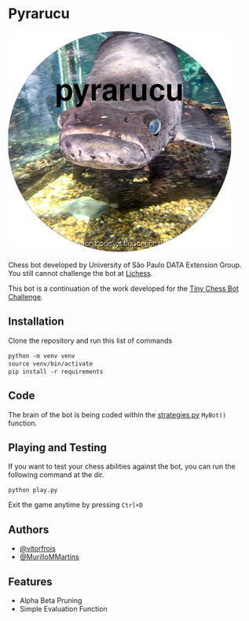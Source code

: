 # Pyrarucu

![image](pyrarucu.png)

Chess bot developed by University of São Paulo DATA Extension Group. 
You still cannot challenge the bot at [Lichess](https://lichess.org/nolinkyet).

This bot is a continuation of the work developed for the [Tiny Chess Bot Challenge](https://github.com/icmc-data/tiny-chess-bots).


## Installation
Clone the repository and run this list of commands
```
python -m venv venv
source venv/bin/activate
pip install -r requirements
```

## Code 
The brain of the bot is being coded within the [strategies.py](strategies.py) `MyBot()` function.

## Playing and Testing
If you want to test your chess abilities against the bot, you can run the following command at the dir.
```
python play.py
```
Exit the game anytime by pressing `Ctrl+D`


## Authors
- [@vitorfrois](https://www.github.com/vitorfrois)
- [@MurilloMMartins](https://www.github.com/MurilloMMartins)


## Features
- Alpha Beta Pruning
- Simple Evaluation Function
